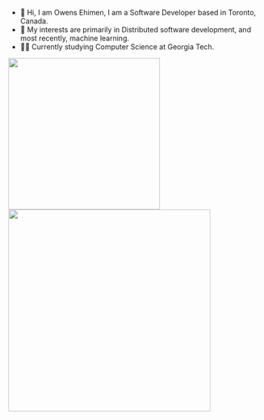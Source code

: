 - 👋 Hi, I am Owens Ehimen, I am a Software Developer based in Toronto, Canada.
- 🌱 My interests are primarily in Distributed software development, and most recently, machine learning.
- 👨‍🎓 Currently studying Computer Science at Georgia Tech. 

<a href="https://github.com/ehimen-io/github-readme-stats">
  <img height=300 align="center" src="https://github-readme-stats-beryl-five-19.vercel.app/api?username=ehimen-io&hide_rank=true&theme=dark" />
</a>
<a href="https://github.com/ehimen-io/convoychat">
  <img height=400 align="center" src="https://github-readme-stats-beryl-five-19.vercel.app/api/top-langs?username=ehimen-io&layout=donut&langs_count=8&card_width=320&exclude_repo=personal-budget-api,to-do-list,portfolio&theme=dark" />
</a>

<!---
thelostprofessor/thelostprofessor is a ✨ special ✨ repository because its `README.md` (this file) appears on your GitHub profile.
You can click the Preview link to take a look at your changes.
--->
